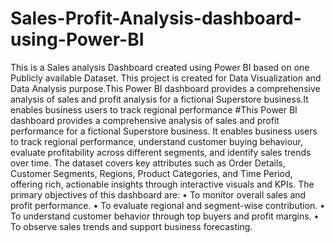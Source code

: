 # Sales-Profit-Analysis-dashboard-using-Power-BI
This is a Sales analysis Dashboard created using Power BI based on one Publicly available Dataset. This project is created for Data Visualization and Data Analysis purpose.This Power BI dashboard provides a comprehensive analysis of sales and profit analysis for a fictional Superstore business.It enables business users to track regional performance
#This Power BI dashboard provides a comprehensive analysis of sales and profit performance for a fictional Superstore business. It enables business users to track regional performance, understand customer buying behaviour, evaluate profitability across different segments, and identify sales trends over time.
The dataset covers key attributes such as Order Details, Customer Segments, Regions, Product Categories, and Time Period, offering rich, actionable insights through interactive visuals and KPIs.
The primary objectives of this dashboard are:
•	To monitor overall sales and profit performance.
•	To evaluate regional and segment-wise contribution.
•	To understand customer behavior through top buyers and profit margins.
•	To observe sales trends and support business forecasting.

